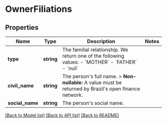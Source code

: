 # OwnerFiliations

## Properties
Name | Type | Description | Notes
------------ | ------------- | ------------- | -------------
**type** | **string** | The familial relationship. We return one of the following values:    - &#x60;MOTHER&#x60;   - &#x60;FATHER&#x60;   - &#x60;null&#x60; | 
**civil_name** | **string** | The person&#x27;s full name.  &gt; **Non-nullable:** A value must be returned by Brazil&#x27;s open finance network. | 
**social_name** | **string** | The person&#x27;s social name. | 

[[Back to Model list]](../../README.md#documentation-for-models) [[Back to API list]](../../README.md#documentation-for-api-endpoints) [[Back to README]](../../README.md)

